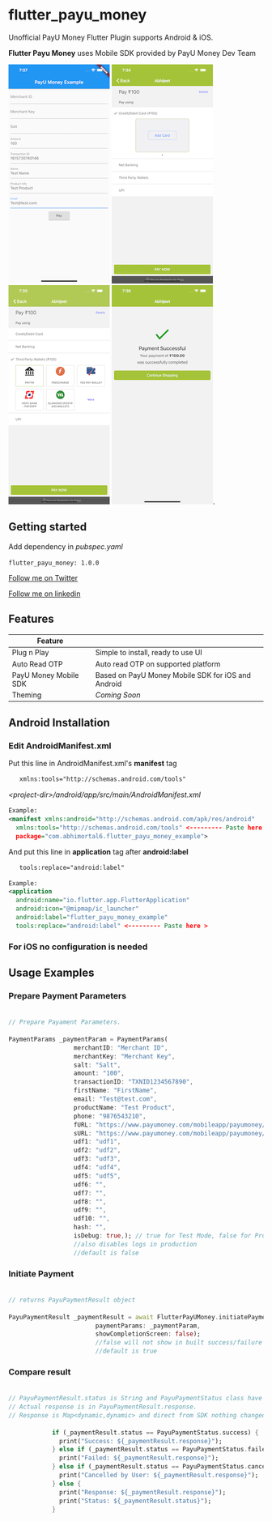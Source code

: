
# flutter_payu_money
  
Unofficial PayU Money Flutter Plugin supports Android & iOS.
  
**Flutter Payu Money**  uses Mobile SDK provided by PayU Money Dev Team

![Screenshot 1](https://github.com/abhimortal6/flutter_payu_money/blob/master/screenshots/0.png) ![Screenshot 2](https://github.com/abhimortal6/flutter_payu_money/blob/master/screenshots/1.png) ![Screenshot 3](https://github.com/abhimortal6/flutter_payu_money/blob/master/screenshots/2.png) ![Screenshot 4](https://github.com/abhimortal6/flutter_payu_money/blob/master/screenshots/3.png).


##  Getting started

Add  dependency in *pubspec.yaml*

`flutter_payu_money: 1.0.0`

 [Follow me on Twitter](https://twitter.com/ab_hi_j)
 
 [Follow me on linkedin](https://www.linkedin.com/in/abhijeet-tripathi-26420b195/)




##  Features

| Feature |  |
| ----- | ----------- |
| Plug n Play | Simple to install, ready to use UI |
| Auto Read OTP | Auto read OTP on supported platform|
| PayU Money Mobile SDK | Based on PayU Money Mobile SDK for iOS and Android|
| Theming | *Coming Soon*|



## Android Installation
### Edit AndroidManifest.xml

Put this line in AndroidManifest.xml's **manifest** tag
```xml
   xmlns:tools="http://schemas.android.com/tools"
```
*\<project-dir\>/android/app/src/main/AndroidManifest.xml*
```xml
Example: 
<manifest xmlns:android="http://schemas.android.com/apk/res/android"  
  xmlns:tools="http://schemas.android.com/tools" <--------- Paste here 
  package="com.abhimortal6.flutter_payu_money_example">
```

And  put this line in **application** tag after **android:label**
```xml
   tools:replace="android:label"
```
```xml
Example: 
<application  
  android:name="io.flutter.app.FlutterApplication"  
  android:icon="@mipmap/ic_launcher"  
  android:label="flutter_payu_money_example"  
  tools:replace="android:label" <--------- Paste here >
```
### For iOS no configuration is needed

## Usage Examples


### Prepare Payment Parameters

```dart

// Prepare Payament Parameters.

PaymentParams _paymentParam = PaymentParams(  
				  merchantID: "Merchant ID",  
				  merchantKey: "Merchant Key",  
				  salt: "Salt",  
				  amount: "100",  
				  transactionID: "TXNID1234567890",  
				  firstName: "FirstName",
				  email: "Test@test.com",  
				  productName: "Test Product",  
				  phone: "9876543210",  
				  fURL: "https://www.payumoney.com/mobileapp/payumoney/failure.php",  
				  sURL: "https://www.payumoney.com/mobileapp/payumoney/success.php",  
				  udf1: "udf1",  
				  udf2: "udf2",  
				  udf3: "udf3",  
				  udf4: "udf4",  
				  udf5: "udf5",  
				  udf6: "",  
				  udf7: "",  
				  udf8: "",  
				  udf9: "",  
				  udf10: "",  
				  hash: "",  
				  isDebug: true,); // true for Test Mode, false for Production
				  //also disables logs in production
				  //default is false


```

###  Initiate Payment

```dart

// returns PayuPaymentResult object

PayuPaymentResult _paymentResult = await FlutterPayUMoney.initiatePayment(
						paymentParams: _paymentParam, 
						showCompletionScreen: false);
						//false will not show in built success/failure screens
						//default is true

```


### Compare result

```dart

// PayuPaymentResult.status is String and PayuPaymentStatus class have some generic statuses to compare cleanly.
// Actual response is in PayuPaymentResult.response.
// Response is Map<dynamic,dynamic> and direct from SDK nothing changed.

			if (_paymentResult.status == PayuPaymentStatus.success) {  
			  print("Success: ${_paymentResult.response}");  
			} else if (_paymentResult.status == PayuPaymentStatus.failed) {  
			  print("Failed: ${_paymentResult.response}");  
			} else if (_paymentResult.status == PayuPaymentStatus.cancelled) {  
			  print("Cancelled by User: ${_paymentResult.response}");  
			} else {  
			  print("Response: ${_paymentResult.response}");  
			  print("Status: ${_paymentResult.status}");  
			}

```

